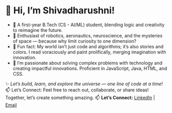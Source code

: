 # 👋 Hi, I’m Shivadharushni! 
- 🌟 A first-year B.Tech (CS - AI/ML) student, blending logic and creativity to reimagine the future.  
- 🤖 Enthusiast of robotics, aeronautics, neuroscience, and the mysteries of space — because why limit curiosity to one dimension?  
- 🎨 Fun fact: My world isn’t just code and algorithms; it’s also stories and colors. I read voraciously and paint prolifically, merging imagination with innovation.  
- 🚀 I’m passionate about solving complex problems with technology and creating impactful innovations. Proficient in JavaScript, Java, HTML, and CSS.

✨ *Let’s build, learn, and explore the universe — one line of code at a time!*
📫 Let’s Connect:
Feel free to reach out, collaborate, or share ideas! Together, let’s create something amazing.
📫 **Let’s Connect:** [LinkedIn](https://www.linkedin.com/in/shivadharushni-m-189414321?utm_source=share&utm_campaign=share_via&utm_content=profile&utm_medium=android_app) | [Email](shivamsd23@gmail.com)

